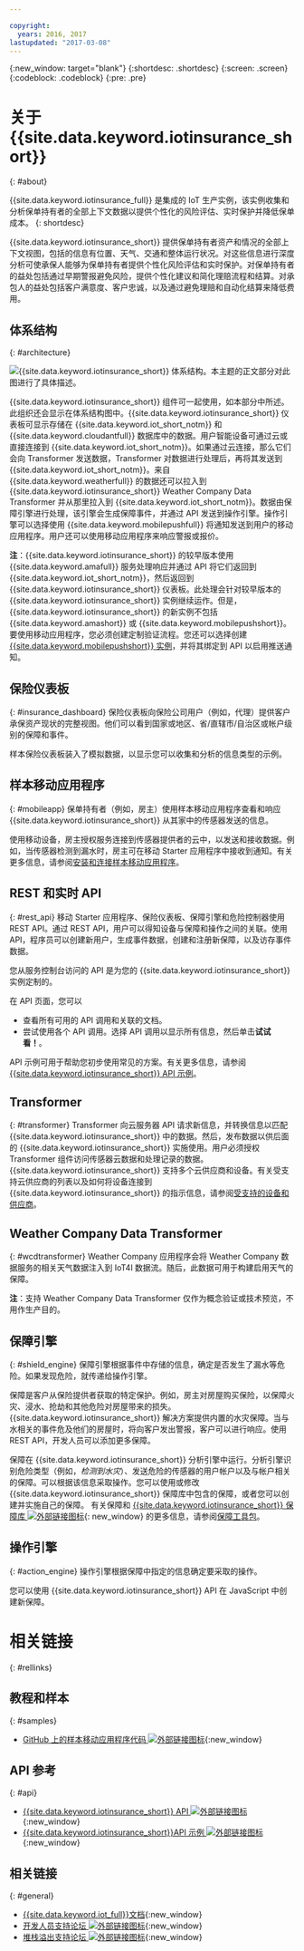 ```yaml
---

copyright:
  years: 2016, 2017
lastupdated: "2017-03-08"
---
```


<!-- Common attributes used in the template are defined as follows: -->
{:new_window: target="blank"}
{:shortdesc: .shortdesc}
{:screen: .screen}
{:codeblock: .codeblock}
{:pre: .pre}

# 关于 {{site.data.keyword.iotinsurance_short}} 
{: #about}

{{site.data.keyword.iotinsurance_full}} 是集成的 IoT 生产实例，该实例收集和分析保单持有者的全部上下文数据以提供个性化的风险评估、实时保护并降低保单成本。
{: shortdesc}

{{site.data.keyword.iotinsurance_short}} 提供保单持有者资产和情况的全部上下文视图，包括的信息有位置、天气、交通和整体运行状况。对这些信息进行深度分析可使承保人能够为保单持有者提供个性化风险评估和实时保护。对保单持有者的益处包括通过早期警报避免风险，提供个性化建议和简化理赔流程和结算。对承包人的益处包括客户满意度、客户忠诚，以及通过避免理赔和自动化结算来降低费用。

## 体系结构
{: #architecture}

![{{site.data.keyword.iotinsurance_short}} 体系结构。本主题的正文部分对此图进行了具体描述。](images/IoT4I_architecture.svg "{{site.data.keyword.iotinsurance_short}} 体系结构")

{{site.data.keyword.iotinsurance_short}} 组件可一起使用，如本部分中所述。此组织还会显示在体系结构图中。{{site.data.keyword.iotinsurance_short}} 仪表板可显示存储在 {{site.data.keyword.iot_short_notm}} 和 {{site.data.keyword.cloudantfull}} 数据库中的数据。用户智能设备可通过云或直接连接到 {{site.data.keyword.iot_short_notm}}。如果通过云连接，那么它们会向 Transformer 发送数据，Transformer 对数据进行处理后，再将其发送到 {{site.data.keyword.iot_short_notm}}。来自 {{site.data.keyword.weatherfull}} 的数据还可以拉入到 {{site.data.keyword.iotinsurance_short}} Weather Company Data Transformer 并从那里拉入到 {{site.data.keyword.iot_short_notm}}。数据由保障引擎进行处理，该引擎会生成保障事件，并通过 API 发送到操作引擎。操作引擎可以选择使用 {{site.data.keyword.mobilepushfull}} 将通知发送到用户的移动应用程序。用户还可以使用移动应用程序来响应警报或报价。

**注**：{{site.data.keyword.iotinsurance_short}} 的较早版本使用 {{site.data.keyword.amafull}} 服务处理响应并通过 API 将它们返回到 {{site.data.keyword.iot_short_notm}}，然后返回到 {{site.data.keyword.iotinsurance_short}} 仪表板。此处理会针对较早版本的 {{site.data.keyword.iotinsurance_short}} 实例继续运作。但是，{{site.data.keyword.iotinsurance_short}} 的新实例不包括 {{site.data.keyword.amashort}} 或 {{site.data.keyword.mobilepushshort}}。要使用移动应用程序，您必须创建定制验证流程。您还可以选择创建 [{{site.data.keyword.mobilepushshort}} 实例](../mobilepush/index.html)，并将其绑定到 API 以启用推送通知。

## 保险仪表板
{: #insurance_dashboard}
保险仪表板向保险公司用户（例如，代理）提供客户承保资产现状的完整视图。他们可以看到国家或地区、省/直辖市/自治区或帐户级别的保障和事件。

样本保险仪表板装入了模拟数据，以显示您可以收集和分析的信息类型的示例。

## 样本移动应用程序
{: #mobileapp}
保单持有者（例如，房主）使用样本移动应用程序查看和响应 {{site.data.keyword.iotinsurance_short}} 从其家中的传感器发送的信息。

使用移动设备，房主授权服务连接到传感器提供者的云中，以发送和接收数据。例如，当传感器检测到漏水时，房主可在移动 Starter 应用程序中接收到通知。有关更多信息，请参阅[安装和连接样本移动应用程序](iotinsurance_mobile_app.html)。

## REST 和实时 API
{: #rest_api}
移动 Starter 应用程序、保险仪表板、保障引擎和危险控制器使用 REST API。通过 REST API，用户可以得知设备与保障和操作之间的关联。使用 API，程序员可以创建新用户，生成事件数据，创建和注册新保障，以及访存事件数据。

您从服务控制台访问的 API 是为您的 {{site.data.keyword.iotinsurance_short}} 实例定制的。

在 API 页面，您可以  
  - 查看所有可用的 API 调用和关联的文档。
  - 尝试使用各个 API 调用。选择 API 调用以显示所有信息，然后单击**试试看！**。

API 示例可用于帮助您初步使用常见的方案。有关更多信息，请参阅 [{{site.data.keyword.iotinsurance_short}} API 示例](https://github.com/IBM-Bluemix/iot4i-api-examples-nodejs)。


## Transformer
{: #transformer}
Transformer 向云服务器 API 请求新信息，并转换信息以匹配 {{site.data.keyword.iotinsurance_short}} 中的数据。然后，发布数据以供后面的 {{site.data.keyword.iotinsurance_short}} 实施使用。用户必须授权 Transformer 组件访问传感器云数据和处理记录的数据。{{site.data.keyword.iotinsurance_short}} 支持多个云供应商和设备。有关受支持云供应商的列表以及如何将设备连接到 {{site.data.keyword.iotinsurance_short}} 的指示信息，请参阅[受支持的设备和供应商](iotinsurance_supporteddevices.html)。

## Weather Company Data Transformer
{: #wcdtransformer}
Weather Company 应用程序会将 Weather Company 数据服务的相关天气数据注入到 IoT4I 数据流。随后，此数据可用于构建启用天气的保障。

**注**：支持 Weather Company Data Transformer 仅作为概念验证或技术预览，不用作生产目的。

## 保障引擎
{: #shield_engine}
保障引擎根据事件中存储的信息，确定是否发生了漏水等危险。如果发现危险，就传递给操作引擎。

保障是客户从保险提供者获取的特定保护。例如，房主对房屋购买保险，以保障火灾、浸水、抢劫和其他危险对房屋带来的损失。{{site.data.keyword.iotinsurance_short}} 解决方案提供内置的水灾保障。当与水相关的事件危及他们的房屋时，将向客户发出警报，客户可以进行响应。使用 REST API，开发人员可以添加更多保障。
  

保障在 {{site.data.keyword.iotinsurance_short}} 分析引擎中运行。分析引擎识别危险类型（例如，*检测到水灾*）、发送危险的传感器的用户帐户以及与帐户相关的保障。可以根据该信息采取操作。您可以使用或修改 {{site.data.keyword.iotinsurance_short}} 保障库中包含的保障，或者您可以创建并实施自己的保障。
有关保障和 [{{site.data.keyword.iotinsurance_short}} 保障库 ![外部链接图标](../../icons/launch-glyph.svg)](https://github.com/ibm-watson-iot/ioti-shields){: new_window} 的更多信息，请参阅[保障工具包](iotinsurance_shield_toolkit.html)。

## 操作引擎
{: #action_engine}
操作引擎根据保障中指定的信息确定要采取的操作。

您可以使用 {{site.data.keyword.iotinsurance_short}} API 在 JavaScript 中创建新保障。



# 相关链接
{: #rellinks}

## 教程和样本
{: #samples}
* [GitHub 上的样本移动应用程序代码 ![外部链接图标](../../icons/launch-glyph.svg)](https://github.com/ibm-watson-iot/ioti-mobile){:new_window}

## API 参考
{: #api}
* [{{site.data.keyword.iotinsurance_short}} API ![外部链接图标](../../icons/launch-glyph.svg)](https://iot4i-api-docs.mybluemix.net/){:new_window}
* [{{site.data.keyword.iotinsurance_short}}API 示例 ![外部链接图标](../../icons/launch-glyph.svg)](https://github.com/IBM-Bluemix/iot4i-api-examples-nodejs/#iot-for-insurance-api-examples){:new_window}

## 相关链接
{: #general}
* [{{site.data.keyword.iot_full}}文档](https://console.ng.bluemix.net/docs/services/IoT/index.html){:new_window}
* [开发人员支持论坛 ![外部链接图标](../../icons/launch-glyph.svg)](https://developer.ibm.com/answers/search.html?f=&type=question&redirect=search%2Fsearch&sort=relevance&q=%2B[iot]%20%2B[bluemix]){:new_window}
* [堆栈溢出支持论坛 ![外部链接图标](../../icons/launch-glyph.svg)](http://stackoverflow.com/questions/tagged/ibm-bluemix){:new_window}
